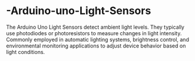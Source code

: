 # -Arduino-uno-Light-Sensors
The Arduino Uno Light Sensors detect ambient light levels. They typically use photodiodes or photoresistors to measure changes in light intensity. Commonly employed in automatic lighting systems, brightness control, and environmental monitoring applications to adjust device behavior based on light conditions.
